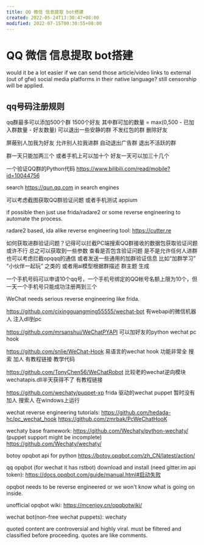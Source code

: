 ```yaml
---
title: QQ 微信 信息提取 bot搭建
created: 2022-05-24T13:30:47+08:00
modified: 2022-07-15T00:30:55+08:00
---
```


# QQ 微信 信息提取 bot搭建

would it be a lot easier if we can send those article/video links to external (out of gfw) social media platforms in their native language? still censorship will be applied.

## qq号码注册规则

qq群最多可以添加500个群 1500个好友 其中群可加的数量 = max(0,500 - 已加入群数量 - 好友数量)
可以退出一些安静的群 不发红包的群 删除好友

屏蔽别人加我为好友 允许别人拉我进群 自动退出广告群 退出不活跃的群

群一天只能加两三个 或者手机上可以加十个
好友一天可以加三十几个

一个验证QQ群的Python代码
https://www.bilibili.com/read/mobile?id=10044756

search https://qun.qq.com in search engines

可以考虑截图获取QQ群验证问题 或者手机测试 appium

if possible then just use frida/radare2 or some reverse engineering to automate the process.

radare2 based, ida alike reverse engineering tool:
https://cutter.re

如何获取进群验证问题？记得可以拦截PC端搜索QQ群接收的数据包获取验证问题 或许不行 总之可以获取到一些参数 查看是否包含验证问题 是不是允许任何人进群 也可以考虑拦截opqqq的通信 或者发送一些通用的加群验证信息 比如“加群学习” “小伙伴一起玩” 之类的 或者用ai模型根据群描述 群主题 生成

一个手机号码可以申请10个qq号，一个手机号绑定的QQ帐号名额上限为10个，但一天一个手机号只能成功注册两到三个

WeChat needs serious reverse engineering like frida.

https://github.com/cixingguangming55555/wechat-bot
有webapi的微信机器人 注入dll到pc

https://github.com/mrsanshui/WeChatPYAPI
可以加好友的python wechat pc hook

https://github.com/snlie/WeChat-Hook
易语言的wechat hook 功能非常全 搜索 加人 有教程链接 教学代码

https://github.com/TonyChen56/WeChatRobot
比较老的wechat逆向模块 wechatapis.dll半天获得不了 有教程链接

https://github.com/wechaty/puppet-xp
frida 驱动的wechat puppet 暂时没有加人 搜索人 在windows上运行

wechat reverse engineering tutorials:
https://github.com/hedada-hc/pc_wechat_hook
https://github.com/zmrbak/PcWeChatHooK

wechaty base framework:
https://github.com/Wechaty/python-wechaty/ (puppet support might be incomplete)
https://github.com/Wechaty/wechaty/

botoy opqbot api for python
https://botoy.opqbot.com/zh_CN/latest/action/

qq opqbot (for wechat it has rstbot) download and install (need gitter.im api token):
https://docs.opqbot.com/guide/manual.html#启动失败

opqbot needs to be reverse engineered or we won't know what is going on inside.

unofficial opqbot wiki:
https://mcenjoy.cn/opqbotwiki/

wechat bot(non-free wechat puppets):
wechaty

quoted content are controversial and highly viral. must be filtered and classified before proceeding.
quotes are like comments.
